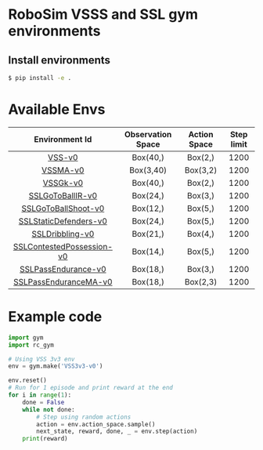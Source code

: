 # RoboSim VSSS and SSL gym environments

## Install environments

```bash
$ pip install -e .
```
# Available Envs

|       Environment Id      | Observation Space | Action Space | Step limit |
|:-------------------------:|:-----------------:|:------------:|:----------:|
|           [VSS-v0](rc_gym/vss/README.md#vss-v0)          |      Box(40,)     |    Box(2,)   |    1200    |
|          [VSSMA-v0](rc_gym/vss/README.md#vssma-v0)         |     Box(3,40)     |   Box(3,2)   |    1200    |
|          [VSSGk-v0](rc_gym/vss/README.md#vssgk-v0)         |      Box(40,)     |    Box(2,)   |    1200    |
|      [SSLGoToBallIR-v0](rc_gym/ssl/README.md#sslgotoballir-v0)     |      Box(24,)     |    Box(3,)   |    1200    |
|    [SSLGoToBallShoot-v0](rc_gym/ssl/README.md#sslgotoballshoot-v0)    |      Box(12,)     |    Box(5,)   |    1200    |
|  [SSLStaticDefenders-v0](rc_gym/ssl/README.md#sslstaticdefenders-v0)  |      Box(24,)     |    Box(5,)   |    1200    |
|     [SSLDribbling-v0](rc_gym/ssl/README.md#ssldribbling-v0)     |      Box(21,)     |    Box(4,)   |    1200    |
| [SSLContestedPossession-v0](rc_gym/ssl/README.md#sslcontestedpossession-v0) |      Box(14,)     |    Box(5,)   |    1200    |
|    [SSLPassEndurance-v0](rc_gym/ssl/README.md#sslpassendurance-v0)    |      Box(18,)     |    Box(3,)   |    1200    |
|    [SSLPassEnduranceMA-v0](rc_gym/ssl/README.md#sslpassendurancema-v0)    |      Box(18,)     |    Box(2,3)   |    1200    |

# Example code
```python
import gym
import rc_gym

# Using VSS 3v3 env
env = gym.make('VSS3v3-v0')

env.reset()
# Run for 1 episode and print reward at the end
for i in range(1):
    done = False
    while not done:
        # Step using random actions
        action = env.action_space.sample()
        next_state, reward, done, _ = env.step(action)
    print(reward)
```
